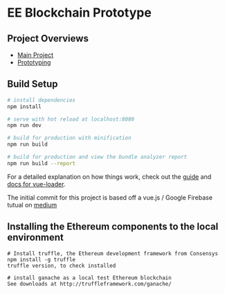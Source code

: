 # EE Blockchain Prototype

## Project Overviews
* [Main Project](https://eagleeye.atlassian.net/wiki/spaces/blockchain/overview)
* [Prototyping](https://eagleeye.atlassian.net/wiki/spaces/blockchain/pages/301203733/Blockchain+Prototyping)



## Build Setup

``` bash
# install dependencies
npm install

# serve with hot reload at localhost:8080
npm run dev

# build for production with minification
npm run build

# build for production and view the bundle analyzer report
npm run build --report
```

For a detailed explanation on how things work, check out the [guide](http://vuejs-templates.github.io/webpack/) and [docs for vue-loader](http://vuejs.github.io/vue-loader).

The initial commit for this project is based off a vue.js / Google Firebase tutual on [medium](https://medium.com/@oleg.agapov/basic-single-page-application-using-vue-js-and-firebase-part-1-9e4c0c11a228)

## Installing the Ethereum components to the local environment

```
# Install truffle, the Ethereum development framework from Consensys
npm install -g truffle
truffle version, to check installed 

# install ganache as a local test Ethereum blockchain
See downloads at http://truffleframework.com/ganache/
```
